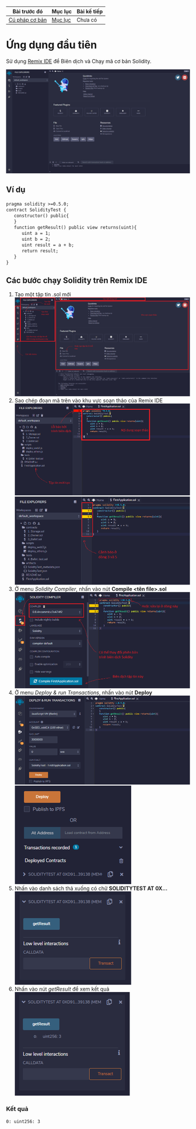 |Bài trước đó|Mục lục|Bài kế tiếp|
|---|---|---|
|[Cú pháp cơ bản](3_BasicSyntax.md)|[Mục lục](README.md)|Chưa có|

# Ứng dụng đầu tiên

Sử dụng [Remix IDE](https://remix.ethereum.org/) để Biên dịch và Chạy mã cơ bản Solidity.

![Hinh1](Images/Bai4/Hinh1.png)

## Ví dụ

```solidity
pragma solidity >=0.5.0;
contract SolidityTest {
   constructor() public{
   }
   function getResult() public view returns(uint){
      uint a = 1;
      uint b = 2;
      uint result = a + b;
      return result;
   }
}
```

## Các bước chạy Solidity trên Remix IDE

1. Tạo một tập tin .sol mới
![Hinh2](Images/Bai4/Hinh2.png)
2. Sao chép đoạn mã trên vào khu vực soạn thảo của Remix IDE
![Hinh3](Images/Bai4/Hinh3.png)
![Hinh4](Images/Bai4/Hinh4.png)
3. Ở menu *Solidity Compiler*, nhấn vào nút **Compile <tên file>.sol**
![Hinh5](Images/Bai4/Hinh5.png)
4. Ở menu *Deploy & run Transactions*, nhấn vào nút **Deploy**
![Hinh6](Images/Bai4/Hinh6.png)
![Hinh7](Images/Bai4/Hinh7.png)
5. Nhấn vào danh sách thả xuống có chữ **SOLIDITYTEST AT 0X...**
![Hinh8](Images/Bai4/Hinh8.png)
6. Nhấn vào nút *getResult* để xem kết quả
![Hinh9](Images/Bai4/Hinh9.png)

### Kết quả

```
0: uint256: 3
```